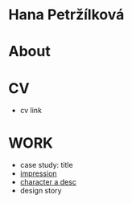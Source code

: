 # Hana Petržílková
# About
# CV
- cv link

# WORK
- case study: title
- [impression](/02-impression/)
- [character a desc](/01-character-description/)
- design story
